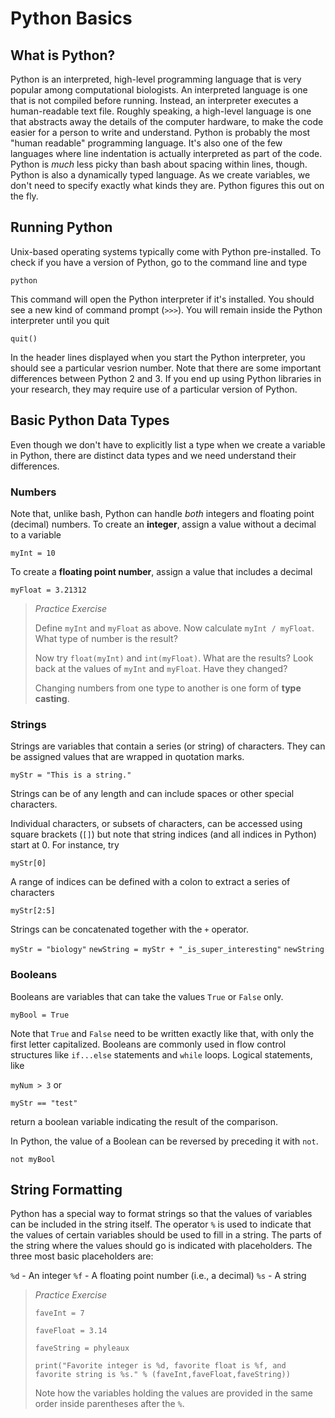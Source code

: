 # Python Basics

## What is Python?

Python is an interpreted, high-level programming language that is very popular among computational biologists. An interpreted language is one that is not compiled before running. Instead, an interpreter executes a human-readable text file. Roughly speaking, a high-level language is one that abstracts away the details of the computer hardware, to make the code easier for a person to write and understand. Python is probably the most "human readable" programming language. It's also one of the few languages where line indentation is actually interpreted as part of the code. Python is _much_ less picky than bash about spacing within lines, though. Python is also a dynamically typed language. As we create variables, we don't need to specify exactly what kinds they are. Python figures this out on the fly.
  
## Running Python

Unix-based operating systems typically come with Python pre-installed. To check if you have a version of Python, go to the command line and type

`python`

This command will open the Python interpreter if it's installed. You should see a new kind of command prompt (`>>>`). You will remain inside the Python interpreter until you quit

`quit()`

In the header lines displayed when you start the Python interpreter, you should see a particular vesrion number. Note that there are some important differences between Python 2 and 3. If you end up using Python libraries in your research, they may require use of a particular version of Python.

## Basic Python Data Types

Even though we don't have to explicitly list a type when we create a variable in Python, there are distinct data types and we need understand their differences.

### Numbers

Note that, unlike bash, Python can handle _both_ integers and floating point (decimal) numbers. To create an __integer__, assign a value without a decimal to a variable

`myInt = 10`

To create a __floating point number__, assign a value that includes a decimal

`myFloat = 3.21312`

> _Practice Exercise_
>
> Define `myInt` and `myFloat` as above. Now calculate `myInt / myFloat`. What type of number is the result?
>
> Now try `float(myInt)` and `int(myFloat)`. What are the results? Look back at the values of `myInt` and `myFloat`. Have they changed?
>
> Changing numbers from one type to another is one form of __type casting__.
    
### Strings 

Strings are variables that contain a series (or string) of characters. They can be assigned values that are wrapped in quotation marks.

`myStr = "This is a string."`

Strings can be of any length and can include spaces or other special characters.

Individual characters, or subsets of characters, can be accessed using square brackets (`[]`) but note that string indices (and all indices in Python) start at 0. For instance, try

`myStr[0]`

A range of indices can be defined with a colon to extract a series of characters

`myStr[2:5]`

Strings can be concatenated together with the `+` operator.

`myStr = "biology"`
`newString = myStr + "_is_super_interesting"`
`newString`
 
      
### Booleans

Booleans are variables that can take the values `True` or `False` only.

`myBool = True`

Note that `True` and `False` need to be written exactly like that, with only the first letter capitalized. Booleans are commonly used in flow control structures like `if...else` statements and `while` loops. Logical statements, like 

`myNum > 3` or 

`myStr == "test"`

return a boolean variable indicating the result of the comparison.

In Python, the value of a Boolean can be reversed by preceding it with `not`.

`not myBool`

## String Formatting

Python has a special way to format strings so that the values of variables can be included in the string itself. The operator `%` is used to indicate that the values of certain variables should be used to fill in a string. The parts of the string where the values should go is indicated with placeholders. The three most basic placeholders are:

`%d` - An integer
`%f` - A floating point number (i.e., a decimal)
`%s` - A string
    
> _Practice Exercise_
>
> `faveInt = 7`
>
> `faveFloat = 3.14`
>
> `faveString = phyleaux`
>
> `print("Favorite integer is %d, favorite float is %f, and favorite string is %s." % (faveInt,faveFloat,faveString))`
>
> Note how the variables holding the values are provided in the same order inside parentheses after the `%`.



